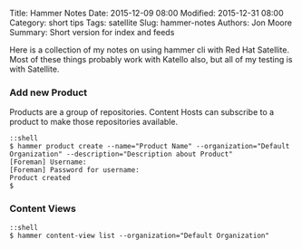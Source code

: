 Title: Hammer Notes
Date: 2015-12-09 08:00
Modified: 2015-12-31 08:00
Category: short tips
Tags: satellite 
Slug: hammer-notes
Authors: Jon Moore
Summary: Short version for index and feeds

Here is a collection of my notes on using hammer cli with Red Hat Satellite.  Most of these things probably work with Katello also, but all of my testing is with Satellite.

### Add new Product


Products are a group of repositories.  Content Hosts can subscribe to a product to make those repositories available.
    
    ::shell
    $ hammer product create --name="Product Name" --organization="Default Organization" --description="Description about Product"
	[Foreman] Username:
	[Foreman] Password for username:
	Product created
	$

### Content Views

    ::shell
    $ hammer content-view list --organization="Default Organization"


